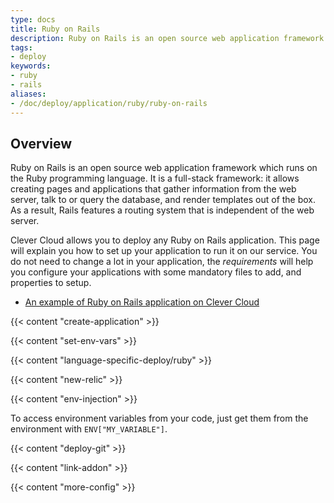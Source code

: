 ```yaml
---
type: docs
title: Ruby on Rails
description: Ruby on Rails is an open source web application framework which runs on the Ruby programming language
tags:
- deploy
keywords:
- ruby
- rails
aliases:
- /doc/deploy/application/ruby/ruby-on-rails
---
```


## Overview

Ruby on Rails is an open source web application framework which runs on the Ruby programming language. It is a full-stack framework: it allows creating pages and applications that gather information from the web server, talk to or query the database, and render templates out of the box. As a result, Rails features a routing system that is independent of the web server.

Clever Cloud allows you to deploy any Ruby on Rails application. This page will explain you how to set up your application to run it on our service.
You do not need to change a lot in your application, the *requirements* will help you configure your applications with some mandatory files to add, and properties to setup.

- [An example of Ruby on Rails application on Clever Cloud](https://GitHub.com/CleverCloudDemos/demo-rubyonrails-pg-rest)

{{< content "create-application" >}}

 {{< content "set-env-vars" >}}

{{< content "language-specific-deploy/ruby" >}}

 {{< content "new-relic" >}}

 {{< content "env-injection" >}}

To access environment variables from your code, just get them from the environment with `ENV["MY_VARIABLE"]`.

 {{< content "deploy-git" >}}

 {{< content "link-addon" >}}

{{< content "more-config" >}}
